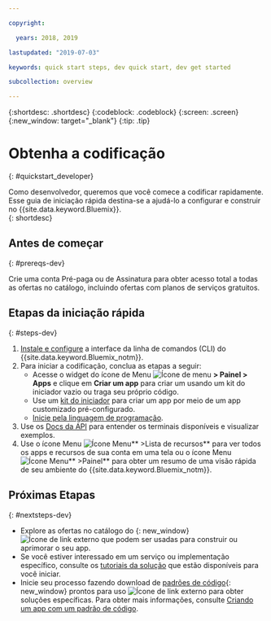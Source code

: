 ```yaml
---

copyright:

  years: 2018, 2019

lastupdated: "2019-07-03"

keywords: quick start steps, dev quick start, dev get started

subcollection: overview

---
```


{:shortdesc: .shortdesc}
{:codeblock: .codeblock}
{:screen: .screen}
{:new_window: target="_blank"}
{:tip: .tip}

# Obtenha a codificação 
{: #quickstart_developer}

Como desenvolvedor, queremos que você comece a codificar rapidamente. Esse guia de iniciação rápida destina-se a ajudá-lo a configurar e construir no {{site.data.keyword.Bluemix}}.  
{: shortdesc}

## Antes de começar
{: #prereqs-dev}

Crie uma conta Pré-paga ou de Assinatura para obter acesso total a todas as ofertas no catálogo, incluindo ofertas com planos de serviços gratuitos. 

## Etapas da iniciação rápida
{: #steps-dev}
 
1. [Instale e configure](/docs/home/tools) a interface da linha de comandos (CLI) do {{site.data.keyword.Bluemix_notm}}. 
2. Para iniciar a codificação, conclua as etapas a seguir:
    * Acesse o widget do ícone de Menu ![Ícone de menu](../icons/icon_hamburger.svg) **> Painel > Apps** e clique em **Criar um app** para criar um usando um kit do iniciador vazio ou traga seu próprio código.
    * Use um [kit do iniciador](/docs/apps/tutorials?topic=creating-apps-tutorial-starterkit) para criar um app por meio de um app customizado pré-configurado. 
    * [Inicie pela linguagem de programação](/docs/home/build). 
3. Use os [Docs da API](https://{DomainName}/apidocs) para entender os terminais disponíveis e visualizar exemplos.
4. Use o ícone Menu ![Ícone Menu](../icons/icon_hamburger.svg)** >Lista de recursos** para ver todos os apps e recursos de sua conta em uma tela ou o ícone Menu ![Ícone Menu](../icons/icon_hamburger.svg)** >Painel** para obter um resumo de uma visão rápida de seu ambiente do {{site.data.keyword.Bluemix_notm}}.

## Próximas Etapas
{: #nextsteps-dev}

* Explore as ofertas no catálogo do [](https://{DomainName}/catalog){: new_window} ![Ícone de link externo](../icons/launch-glyph.svg) que podem ser usadas para construir ou aprimorar o seu app.
* Se você estiver interessado em um serviço ou implementação específico, consulte os [tutoriais da solução](/docs/tutorials?topic=solution-tutorials-tutorials) que estão disponíveis para você iniciar.
* Inicie seu processo fazendo download de [padrões de código](https://developer.ibm.com/patterns/){: new_window} prontos para uso ![Ícone de link externo](../icons/launch-glyph.svg "Ícone de link externo") para obter soluções específicas. Para obter mais informações, consulte [Criando um app com um padrão de código](/docs/apps/tutorials?topic=creating-apps-tutorial-codepattern).




